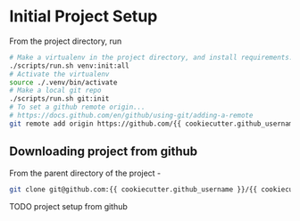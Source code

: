 # Initial Project Setup

From the project directory, run

```bash
# Make a virtualenv in the project directory, and install requirements.
./scripts/run.sh venv:init:all
# Activate the virtualenv
source ./.venv/bin/activate
# Make a local git repo
./scripts/run.sh git:init
# To set a github remote origin...
# https://docs.github.com/en/github/using-git/adding-a-remote
git remote add origin https://github.com/{{ cookiecutter.github_username }}/{{ cookiecutter.project_slug }}.git
```

## Downloading project from github

From the parent directory of the project -

```bash
git clone git@github.com:{{ cookiecutter.github_username }}/{{ cookiecutter.project_slug }}.git
```

TODO project setup from github
